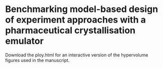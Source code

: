 # Benchmarking model-based design of experiment approaches with a pharmaceutical crystallisation emulator


Download the ploy.html for an interactive version of the hypervolume figures used in the manuscript.
